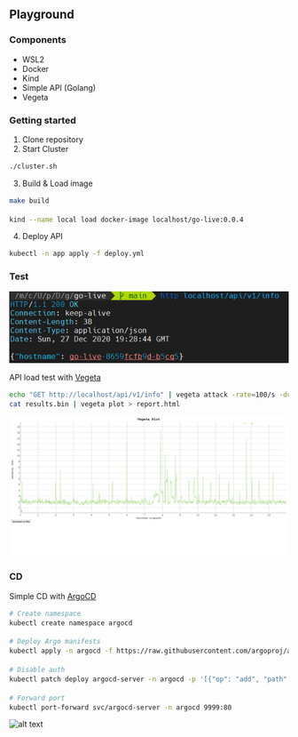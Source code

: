 ## Playground

### Components
- WSL2
- Docker
- Kind
- Simple API (Golang)
- Vegeta

### Getting started
1. Clone repository
2. Start Cluster

```bash
./cluster.sh
```

3. Build & Load image

```bash
make build

kind --name local load docker-image localhost/go-live:0.0.4
```

4. Deploy API

```bash
kubectl -n app apply -f deploy.yml
```

### Test

![alt text](http_200.png "HTTPie 200")

API load test with [Vegeta](https://github.com/tsenart/vegeta)

```bash
echo "GET http://localhost/api/v1/info" | vegeta attack -rate=100/s -duration=15s | tee results.bin | vegeta report
cat results.bin | vegeta plot > report.html
```

![alt text](vegeta.png "Vegeta Plot")

### CD

Simple CD with [ArgoCD](https://argoproj.github.io/argo-cd/)


```bash
# Create namespace
kubectl create namespace argocd

# Deploy Argo manifests
kubectl apply -n argocd -f https://raw.githubusercontent.com/argoproj/argo-cd/stable/manifests/install.yaml

# Disable auth
kubectl patch deploy argocd-server -n argocd -p '[{"op": "add", "path": "/spec/template/spec/containers/0/command/-", "value": "--disable-auth"}]' --type json

# Forward port
kubectl port-forward svc/argocd-server -n argocd 9999:80
````

![alt text](argo.png "ArgoCD")